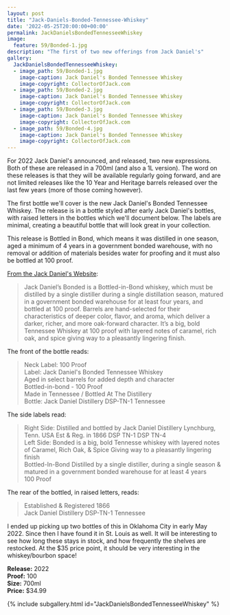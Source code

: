 ```yaml
---
layout: post
title: "Jack-Daniels-Bonded-Tennessee-Whiskey"
date: '2022-05-25T20:00:00+00:00'
permalink: JackDanielsBondedTennesseeWhiskey
image:
  feature: 59/Bonded-1.jpg
description: "The first of two new offerings from Jack Daniel's"
gallery:
  JackDanielsBondedTennesseeWhiskey:
  - image_path: 59/Bonded-1.jpg
    image-caption: Jack Daniel's Bonded Tennessee Whiskey
    image-copyright: CollectorOfJack.com
  - image_path: 59/Bonded-2.jpg
    image-caption: Jack Daniel's Bonded Tennessee Whiskey
    image-copyright: CollectorOfJack.com
  - image_path: 59/Bonded-3.jpg
    image-caption: Jack Daniel's Bonded Tennessee Whiskey
    image-copyright: CollectorOfJack.com
  - image_path: 59/Bonded-4.jpg
    image-caption: Jack Daniel's Bonded Tennessee Whiskey
    image-copyright: CollectorOfJack.com
---
```

For 2022 Jack Daniel's announced, and released, two new expressions. Both of these are released in a 700ml (and also a 1L version). The word on these releases is that they will be available regularly going forward, and are not limited releases like the 10 Year and Heritage barrels released over the last few years (more of those coming however).

The first bottle we'll cover is the new Jack Daniel's Bonded Tennessee Whiskey. The release is in a bottle styled after early Jack Daniel's bottles, with raised letters in the bottles which we'll document below. The labels are minimal, creating a beautiful bottle that will look great in your collection.

This release is Bottled in Bond, which means it was distilled in one season, aged a minimum of 4 years in a government bonded warehouse, with no removal or addition of materials besides water for proofing and it must also be bottled at 100 proof.

[From the Jack Daniel's Website](https://www.jackdaniels.com/en-us/whiskey/bonded-experience):
> Jack Daniel’s Bonded is a Bottled-in-Bond whiskey, which must be distilled by a single distiller during a single distillation season, matured in a government bonded warehouse for at least four years, and bottled at 100 proof.  Barrels are hand-selected for their characteristics of deeper color, flavor, and aroma, which deliver a darker, richer, and more oak-forward character. It’s a big, bold Tennessee Whiskey at 100 proof with layered notes of caramel, rich oak, and spice giving way to a pleasantly lingering finish.

The front of the bottle reads:
> Neck Label: 100 Proof  
> Label: Jack Daniel's Bonded Tennessee Whiskey  
> Aged in select barrels for added depth and character  
> Bottled-in-bond - 100 Proof  
> Made in Tennessee / Bottled At The Distillery  
> Bottle: Jack Daniel Distillery DSP-TN-1 Tennessee  

The side labels read:
> Right Side: Distilled and bottled by Jack Daniel Distillery Lynchburg, Tenn. USA
Est & Reg. in 1866 DSP TN-1 DSP TN-4  
> Left Side: Bonded is a big, bold Tennesse whiskey with layered notes of Caramel, Rich Oak, & Spice Giving way to a pleasantly lingering finish  
> Bottled-In-Bond Distilled by a single distiller, during a single season & matured in a government bonded warehouse for at least 4 years  
> 100 Proof  

The rear of the bottled, in raised letters, reads:
> Established & Registered 1866  
> Jack Daniel Distillery DSP-TN-1 Tennessee  

I ended up picking up two bottles of this in Oklahoma City in early May 2022. Since then I have found it in St. Louis as well. It will be interesting to see how long these stays in stock, and how frequently the shelves are restocked. At the $35 price point, it should be very interesting in the whiskey/bourbon space!

**Release:** 2022  
**Proof:** 100  
**Size:** 700ml  
**Price:** $34.99  

{% include subgallery.html id="JackDanielsBondedTennesseeWhiskey" %}
